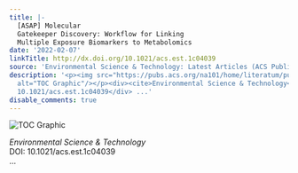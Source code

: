 ```yaml
---
title: |-
  [ASAP] Molecular
  Gatekeeper Discovery: Workflow for Linking
  Multiple Exposure Biomarkers to Metabolomics
date: '2022-02-07'
linkTitle: http://dx.doi.org/10.1021/acs.est.1c04039
source: 'Environmental Science & Technology: Latest Articles (ACS Publications)'
description: '<p><img src="https://pubs.acs.org/na101/home/literatum/publisher/achs/journals/content/esthag/0/esthag.ahead-of-print/acs.est.1c04039/20220207/images/medium/es1c04039_0004.gif"
  alt="TOC Graphic"/></p><div><cite>Environmental Science & Technology</cite></div><div>DOI:
  10.1021/acs.est.1c04039</div> ...'
disable_comments: true
---
```

<p><img src="https://pubs.acs.org/na101/home/literatum/publisher/achs/journals/content/esthag/0/esthag.ahead-of-print/acs.est.1c04039/20220207/images/medium/es1c04039_0004.gif" alt="TOC Graphic"/></p><div><cite>Environmental Science & Technology</cite></div><div>DOI: 10.1021/acs.est.1c04039</div> ...
